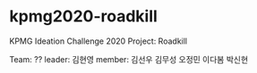 # kpmg2020-roadkill
KPMG Ideation Challenge 2020 Project: Roadkill

Team:   ??</n>
leader: 김현영
member: 김선우
        김무성
        오정민
        이다봄
        박신현
